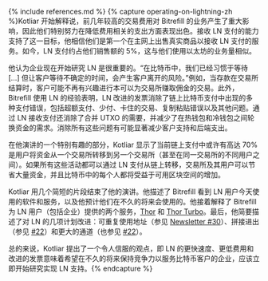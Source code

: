 {% include references.md %}
{% capture operating-on-lightning-zh %}Kotliar 开始解释说，前几年较高的交易费用对 Bitrefill 的业务产生了重大影响，因此他们特别努力在降低费用相关的支出方面表现出色。接收 LN 支付的能力支持了这一目标，他相信他们是第一个在主网上出售真实商品以接收 LN 支付的服务。如今，LN 支付约占他们销售额的 5%，这与他们使用以太坊的业务量相似。

他认为企业现在开始研究 LN 是很重要的。“在比特币中，我们已经习惯于等待 [...] 但让客户等待不确定的时间，会产生客户离开的风险。”例如，当存款在交易所结算时，客户可能不再有兴趣进行本可以为交易所赚取佣金的交易。此外，Bitrefill 使用 LN 的经验表明，LN 改进的发票消除了链上比特币支付中出现的多种支付错误，包括超额支付、少付、卡住的交易、复制粘贴错误以及其他问题。通过 LN 接收支付还消除了合并 UTXO 的需要，并减少了在热钱包和冷钱包之间轮换资金的需求。消除所有这些问题有可能显著减少客户支持和后端支出。

在他演讲的一个特别有趣的部分，Kotliar 显示了当前链上支付中或许有高达 70% 是用户将资金从一个交易所转移到另一个交易所（甚至在同一交易所的不同用户之间）。如果所有这些活动都可以通过 LN 支付从链上转移，交易所及其用户可以节省大量资金，并且比特币中的每个人都将受益于可用区块空间的增加。

Kotliar 用几个简短的片段结束了他的演讲。他描述了 Bitrefill 看到 LN 用户今天使用的软件和服务，以及他预计他们在不久的将来会使用的。他接着解释了 Bitrefill 为 LN 用户（包括企业）提供的两个服务，[Thor][] 和 [Thor Turbo][]。最后，他简要描述了对 LN 的几项计划改进：可重复使用地址（参见 [Newsletter #30][newsletter #30 spon]）、拼接进出（参见 [#22][Newsletter #22 splice]）和更大的通道（也参见 [#22][Newsletter #22 wumbo]）。

总的来说，Kotliar 提出了一个令人信服的观点，即 LN 的更快速度、更低费用和改进的发票意味着希望在不久的将来保持竞争力以服务比特币客户的企业，应该立即开始研究实现 LN 支持。{% endcapture %}

[thor]: https://www.bitrefill.com/thor-lightning-network-channels/?hl=en
[thor turbo]: https://www.bitrefill.com/thor-turbo-channels/?hl=en
[newsletter #30 spon]: /zh/newsletters/2019/01/22/#pr-opened-for-spontaneous-ln-payments
[newsletter #22 splice]: /zh/newsletters/2018/11/20/#splicing
[newsletter #22 wumbo]: /zh/newsletters/2018/11/20/#wumbo
